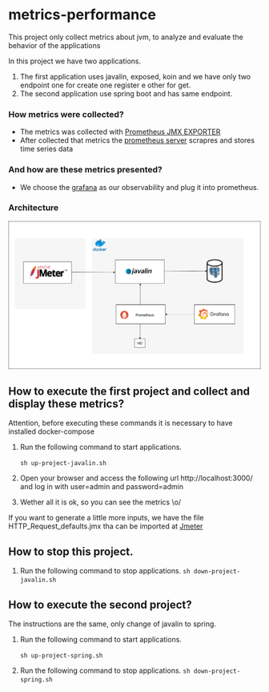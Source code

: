 # metrics-performance
This project only collect metrics about jvm, to analyze and evaluate the behavior of the applications

In this project we have two applications.

1. The first application uses javalin, exposed, koin and we have only two endpoint one for create one register e other for get.
2. The second application use spring boot and has same endpoint.

### How metrics were collected?
- The metrics was collected with [Prometheus JMX EXPORTER](https://github.com/prometheus/jmx_exporter) 
- After collected that metrics the [prometheus server](https://prometheus.io/docs/introduction/overview/) scrapres and stores time series data

### And how are these metrics presented?
- We choose the [grafana](https://grafana.com/) as our observability and plug it into prometheus.

### Architecture

![system](https://github.com/marcelop3251/metrics-performance/blob/master/architecture.png)

## How to execute the first project and collect and display these metrics?

Attention, before executing these commands it is necessary to have installed docker-compose

1. Run the following command to start applications.

    ` sh up-project-javalin.sh `
2. Open your browser and access the following url http://localhost:3000/ and log in with user=admin and password=admin
3. Wether all it is ok, so you can see the metrics \o/

If you want to generate a little more inputs, we have the file HTTP_Request_defaults.jmx tha can be imported at [Jmeter](https://jmeter.apache.org/)

## How to stop this project.
1. Run the following command to stop applications.
`sh down-project-javalin.sh`
   
## How to execute the second project?
The instructions are the same, only change of javalin to spring.
1. Run the following command to start applications.

   `sh up-project-spring.sh`
2. Run the following command to stop applications.
   `sh down-project-spring.sh`